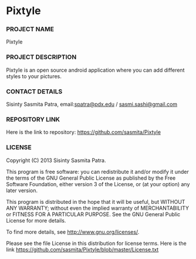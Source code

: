 Pixtyle
=======

### PROJECT NAME

Pixtyle

### PROJECT DESCRIPTION

Pixtyle is an open source android application where you can add different styles to your pictures.

### CONTACT DETAILS

Sisinty Sasmita Patra, email:spatra@pdx.edu / sasmi.sashi@gmail.com

### REPOSITORY LINK

Here is the link to repository: https://github.com/sasmita/Pixtyle

### LICENSE

Copyright (C) 2013 Sisinty Sasmita Patra.

This program is free software: you can redistribute it and/or modify it under the terms of the GNU General Public License as published by the Free Software Foundation, either version 3 of the License, or (at your option) any later version.

This program is distributed in the hope that it will be useful, but WITHOUT ANY WARRANTY; without even the implied warranty of MERCHANTABILITY or FITNESS FOR A PARTICULAR PURPOSE. See the GNU General Public License for more details.

To find more details, see http://www.gnu.org/licenses/.

Please see the file License in this distribution for license terms. Here is the link
https://github.com/sasmita/Pixtyle/blob/master/License.txt

